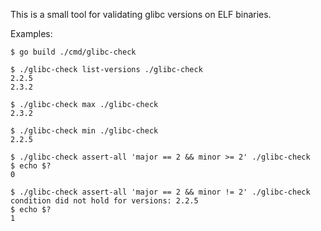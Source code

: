 This is a small tool for validating glibc versions on ELF binaries.

Examples:

```
$ go build ./cmd/glibc-check

$ ./glibc-check list-versions ./glibc-check
2.2.5
2.3.2

$ ./glibc-check max ./glibc-check
2.3.2

$ ./glibc-check min ./glibc-check
2.2.5

$ ./glibc-check assert-all 'major == 2 && minor >= 2' ./glibc-check
$ echo $?
0

$ ./glibc-check assert-all 'major == 2 && minor != 2' ./glibc-check
condition did not hold for versions: 2.2.5
$ echo $?
1
```

